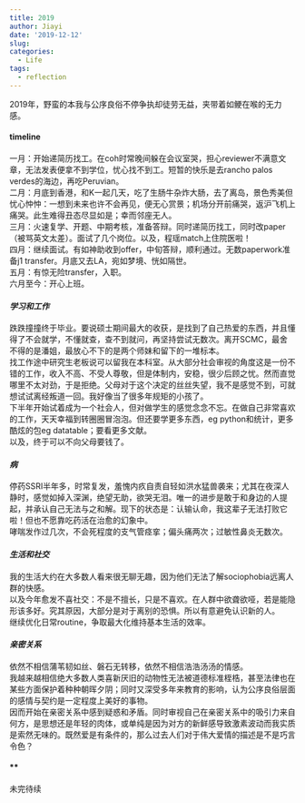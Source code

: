 ```yaml
---
title: 2019
author: Jiayi
date: '2019-12-12'
slug:
categories:
  - Life
tags:
  - reflection
---
```


  2019年，野蛮的本我与公序良俗不停争执却徒劳无益，夹带着如鲠在喉的无力感。  

#### timeline  
  一月：开始递简历找工。在coh时常晚间躲在会议室哭，担心reviewer不满意文章，无法发表便拿不到学位，忧心找不到工。短暂的快乐是去rancho palos verdes的海边，再吃Peruvian。  
  二月：月底到香港，和K一起几天，吃了生肠牛杂炸大肠，去了离岛，景色秀美但忧心忡忡：一想到未来也许不会再见，便无心赏景；机场分开前痛哭，返沪飞机上痛哭。此生难得丑态尽显如是；幸而邻座无人。  
  三月：火速复学、开题、中期考核，准备答辩。同时递简历找工，同时改paper（被骂英文太差）。面试了几个岗位。以及，程瑶match上住院医啦！  
  四月：继续面试。有如神助收到offer，中旬答辩，顺利通过。无数paperwork准备j1 transfer。月底又去LA，宛如梦境、恍如隔世。  
  五月：有惊无险transfer，入职。  
  六月至今：开心上班。  
  
#### *学习和工作*  
跌跌撞撞终于毕业。要说硕士期间最大的收获，是找到了自己热爱的东西，并且懂得了不会就学，不懂就查，查不到就问，再坚持尝试无数次。离开SCMC，最舍不得的是潘姐，最放心不下的是两个师妹和留下的一堆标本。  
找工作途中研究生老板说可以留我在本科室。从大部分社会审视的角度这是一份不错的工作，收入不高、不受人尊敬，但是体制内，安稳，很少后顾之忧。然而直觉哪里不太对劲，于是拒绝。父母对于这个决定的丝丝失望，我不是感觉不到，可就想试试离经叛道一回。我好像当了很多年规矩的小孩了。  
下半年开始试着成为一个社会人，但对做学生的感觉念念不忘。在做自己非常喜欢的工作，天天幸福到转圈圈冒泡泡。但还要学更多东西，eg python和统计，更多酷炫的包eg datatable；要看更多文献。  
以及，终于可以不向父母要钱了。    
  
#### *病*  
停药SSRI半年多，时常复发，羞愧内疚自责自轻如洪水猛兽袭来；尤其在夜深人静时，感觉如掉入深渊，绝望无助，欲哭无泪。唯一的进步是敢于和身边的人提起，并承认自己无法与之和解。现下的状态是：认输认命，我这辈子无法打败它啦！但也不愿靠吃药活在治愈的幻象中。  
哮喘发作过几次，不会死程度的支气管痉挛；偏头痛两次；过敏性鼻炎无数次。  
  
#### *生活和社交*  
我的生活大约在大多数人看来很无聊无趣，因为他们无法了解sociophobia远离人群的快感。  
以及今年愈发不喜社交：不是不擅长，只是不喜欢。在人群中欲聋欲哑，若是能隐形该多好。究其原因，大部分是对于离别的恐惧。所以有意避免认识新的人。  
继续优化日常routine，争取最大化维持基本生活的效率。  
  
#### *亲密关系* 
依然不相信蒲苇韧如丝、磐石无转移，依然不相信浩浩汤汤的情感。  
我越来越相信绝大多数人类喜新厌旧的动物性无法被道德标准桎梏，甚至法律也在某些方面保护着种种朝晖夕阴；同时又深受多年来教育的影响，认为公序良俗层面的感情与契约是一定程度上美好的事物。  
因而开始在亲密关系中感到疑惑和矛盾。同时审视自己在亲密关系中的吸引力来自何方，是思想还是年轻的肉体，或单纯是因为对方的新鲜感导致激素波动而我实质是索然无味的。既然爱是有条件的，那么过去人们对于伟大爱情的描述是不是巧言令色？  
  
#### ** 

  未完待续
